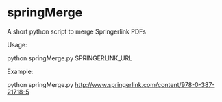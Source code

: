 springMerge
===========

A short python script to merge Springerlink PDFs

Usage: 

python springMerge.py SPRINGERLINK_URL

Example:

python springMerge.py http://www.springerlink.com/content/978-0-387-21718-5

